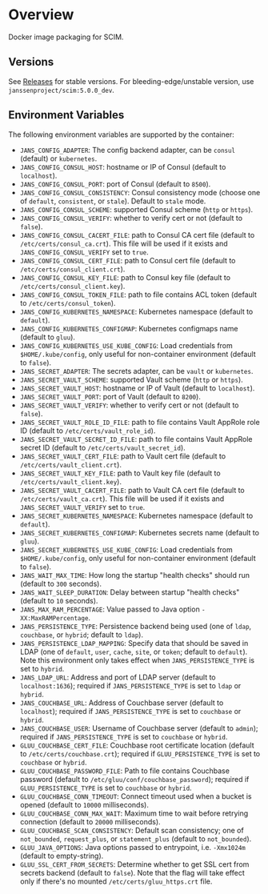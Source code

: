 # Overview

Docker image packaging for SCIM.

## Versions

See [Releases](https://github.com/JanssenProject/docker-jans-scim/releases) for stable versions.
For bleeding-edge/unstable version, use `janssenproject/scim:5.0.0_dev`.

## Environment Variables

The following environment variables are supported by the container:

- `JANS_CONFIG_ADAPTER`: The config backend adapter, can be `consul` (default) or `kubernetes`.
- `JANS_CONFIG_CONSUL_HOST`: hostname or IP of Consul (default to `localhost`).
- `JANS_CONFIG_CONSUL_PORT`: port of Consul (default to `8500`).
- `JANS_CONFIG_CONSUL_CONSISTENCY`: Consul consistency mode (choose one of `default`, `consistent`, or `stale`). Default to `stale` mode.
- `JANS_CONFIG_CONSUL_SCHEME`: supported Consul scheme (`http` or `https`).
- `JANS_CONFIG_CONSUL_VERIFY`: whether to verify cert or not (default to `false`).
- `JANS_CONFIG_CONSUL_CACERT_FILE`: path to Consul CA cert file (default to `/etc/certs/consul_ca.crt`). This file will be used if it exists and `JANS_CONFIG_CONSUL_VERIFY` set to `true`.
- `JANS_CONFIG_CONSUL_CERT_FILE`: path to Consul cert file (default to `/etc/certs/consul_client.crt`).
- `JANS_CONFIG_CONSUL_KEY_FILE`: path to Consul key file (default to `/etc/certs/consul_client.key`).
- `JANS_CONFIG_CONSUL_TOKEN_FILE`: path to file contains ACL token (default to `/etc/certs/consul_token`).
- `JANS_CONFIG_KUBERNETES_NAMESPACE`: Kubernetes namespace (default to `default`).
- `JANS_CONFIG_KUBERNETES_CONFIGMAP`: Kubernetes configmaps name (default to `gluu`).
- `JANS_CONFIG_KUBERNETES_USE_KUBE_CONFIG`: Load credentials from `$HOME/.kube/config`, only useful for non-container environment (default to `false`).
- `JANS_SECRET_ADAPTER`: The secrets adapter, can be `vault` or `kubernetes`.
- `JANS_SECRET_VAULT_SCHEME`: supported Vault scheme (`http` or `https`).
- `JANS_SECRET_VAULT_HOST`: hostname or IP of Vault (default to `localhost`).
- `JANS_SECRET_VAULT_PORT`: port of Vault (default to `8200`).
- `JANS_SECRET_VAULT_VERIFY`: whether to verify cert or not (default to `false`).
- `JANS_SECRET_VAULT_ROLE_ID_FILE`: path to file contains Vault AppRole role ID (default to `/etc/certs/vault_role_id`).
- `JANS_SECRET_VAULT_SECRET_ID_FILE`: path to file contains Vault AppRole secret ID (default to `/etc/certs/vault_secret_id`).
- `JANS_SECRET_VAULT_CERT_FILE`: path to Vault cert file (default to `/etc/certs/vault_client.crt`).
- `JANS_SECRET_VAULT_KEY_FILE`: path to Vault key file (default to `/etc/certs/vault_client.key`).
- `JANS_SECRET_VAULT_CACERT_FILE`: path to Vault CA cert file (default to `/etc/certs/vault_ca.crt`). This file will be used if it exists and `JANS_SECRET_VAULT_VERIFY` set to `true`.
- `JANS_SECRET_KUBERNETES_NAMESPACE`: Kubernetes namespace (default to `default`).
- `JANS_SECRET_KUBERNETES_CONFIGMAP`: Kubernetes secrets name (default to `gluu`).
- `JANS_SECRET_KUBERNETES_USE_KUBE_CONFIG`: Load credentials from `$HOME/.kube/config`, only useful for non-container environment (default to `false`).
- `JANS_WAIT_MAX_TIME`: How long the startup "health checks" should run (default to `300` seconds).
- `JANS_WAIT_SLEEP_DURATION`: Delay between startup "health checks" (default to `10` seconds).
- `JANS_MAX_RAM_PERCENTAGE`: Value passed to Java option `-XX:MaxRAMPercentage`.
- `JANS_PERSISTENCE_TYPE`: Persistence backend being used (one of `ldap`, `couchbase`, or `hybrid`; default to `ldap`).
- `JANS_PERSISTENCE_LDAP_MAPPING`: Specify data that should be saved in LDAP (one of `default`, `user`, `cache`, `site`, or `token`; default to `default`). Note this environment only takes effect when `JANS_PERSISTENCE_TYPE` is set to `hybrid`.
- `JANS_LDAP_URL`: Address and port of LDAP server (default to `localhost:1636`); required if `JANS_PERSISTENCE_TYPE` is set to `ldap` or `hybrid`.
- `JANS_COUCHBASE_URL`: Address of Couchbase server (default to `localhost`); required if `JANS_PERSISTENCE_TYPE` is set to `couchbase` or `hybrid`.
- `JANS_COUCHBASE_USER`: Username of Couchbase server (default to `admin`); required if `JANS_PERSISTENCE_TYPE` is set to `couchbase` or `hybrid`.
- `GLUU_COUCHBASE_CERT_FILE`: Couchbase root certificate location (default to `/etc/certs/couchbase.crt`); required if `GLUU_PERSISTENCE_TYPE` is set to `couchbase` or `hybrid`.
- `GLUU_COUCHBASE_PASSWORD_FILE`: Path to file contains Couchbase password (default to `/etc/gluu/conf/couchbase_password`); required if `GLUU_PERSISTENCE_TYPE` is set to `couchbase` or `hybrid`.
- `GLUU_COUCHBASE_CONN_TIMEOUT`: Connect timeout used when a bucket is opened (default to `10000` milliseconds).
- `GLUU_COUCHBASE_CONN_MAX_WAIT`: Maximum time to wait before retrying connection (default to `20000` milliseconds).
- `GLUU_COUCHBASE_SCAN_CONSISTENCY`: Default scan consistency; one of `not_bounded`, `request_plus`, or `statement_plus` (default to `not_bounded`).
- `GLUU_JAVA_OPTIONS`: Java options passed to entrypoint, i.e. `-Xmx1024m` (default to empty-string).
- `GLUU_SSL_CERT_FROM_SECRETS`: Determine whether to get SSL cert from secrets backend (default to `false`). Note that the flag will take effect only if there's no mounted `/etc/certs/gluu_https.crt` file.
